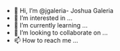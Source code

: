 - 👋 Hi, I’m @jgaleria- Joshua Galeria
- 👀 I’m interested in ...
- 🌱 I’m currently learning ...
- 💞️ I’m looking to collaborate on ...
- 📫 How to reach me ...

<!---
jgaleria/jgaleria is a ✨ special ✨ repository because its `README.md` (this file) appears on your GitHub profile.
You can click the Preview link to take a look at your changes.
--->

